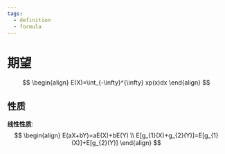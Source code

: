 ```yaml
---
tags:
  - definition
  - formula
---
```

# 期望
$$
\begin{align}
E(X)=\int_{-\infty}^{\infty} xp(x)dx
\end{align}
$$
## 性质
**线性性质**:
$$
\begin{align}
E(aX+bY)=aE(X)+bE(Y) \\
E[g_{1}(X)+g_{2}(Y)]=E[g_{1}(X)]+E[g_{2}(Y)]
\end{align}
$$